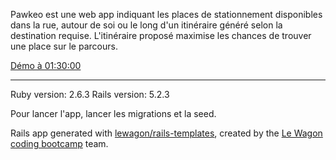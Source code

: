 Pawkeo est une web app indiquant les places de stationnement disponibles dans la rue, autour de soi ou le long d'un itinéraire généré selon la destination requise. L'itinéraire proposé maximise les chances de trouver une place sur le parcours.

[Démo à 01:30:00](https://www.youtube.com/watch?v=L3u6kQ3DWGA&fbclid=IwAR1dUVmJiqSiHSwUn3aXaeytxwLnRY3FZEnGf21cnLWQURCakjfvlw0oJV4)


 ----------------------------------------


Ruby version: 2.6.3
Rails version: 5.2.3

Pour lancer l'app, lancer les migrations et la seed.

Rails app generated with [lewagon/rails-templates](https://github.com/lewagon/rails-templates), created by the [Le Wagon coding bootcamp](https://www.lewagon.com) team.
